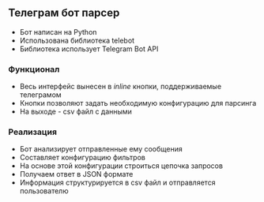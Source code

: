 ## Телеграм бот парсер
- Бот написан на Python
- Использована библиотека telebot
- Библиотека использует Telegram Bot API

### Функционал
- Весь интерфейс вынесен в _inline_ кнопки, поддерживаемые телеграмом
- Кнопки позволяют задать необходимую конфигурацию для парсинга
- На выходе - csv файл с данными

### Реaлизация
- Бот анализирует отправленные ему сообщения
- Составляет конфигурацию фильтров
- На основе этой конфигурации строиться цепочка запросов
- Получаем ответ в JSON формате
- Информация структурируется в csv файл и отправляется пользователю
